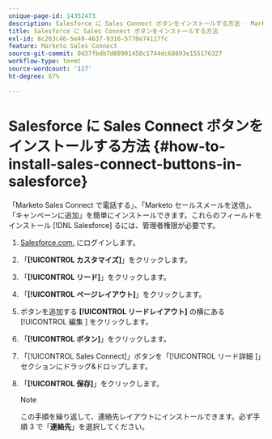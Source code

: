 ```yaml
---
unique-page-id: 14352473
description: Salesforce に Sales Connect ボタンをインストールする方法 - Marketo ドキュメント - 製品ドキュメント
title: Salesforce に Sales Connect ボタンをインストールする方法
exl-id: 8c263c46-5e49-4637-9316-5770e74117fc
feature: Marketo Sales Connect
source-git-commit: 0d37fbdb7d08901458c1744dc68893e155176327
workflow-type: tm+mt
source-wordcount: '117'
ht-degree: 67%

---
```


# Salesforce に Sales Connect ボタンをインストールする方法 {#how-to-install-sales-connect-buttons-in-salesforce}

「Marketo Sales Connect で電話する」、「Marketo セールスメールを送信」、「キャンペーンに追加」を簡単にインストールできます。これらのフィールドをインストール [!DNL Salesforce] るには、管理者権限が必要です。

1. [Salesforce.com.](https://salesforce.com) にログインします。
1. 「**[!UICONTROL カスタマイズ]**」をクリックします。
1. 「**[!UICONTROL リード]**」をクリックします。
1. 「**[!UICONTROL ページレイアウト]**」をクリックします。
1. ボタンを追加する **[!UICONTROL リードレイアウト]** の横にある [!UICONTROL  編集 ] をクリックします。
1. 「**[!UICONTROL ボタン]**」をクリックします。
1. 「[!UICONTROL Sales Connect]」ボタンを「[!UICONTROL  リード詳細 ]」セクションにドラッグ&amp;ドロップします。
1. 「**[!UICONTROL 保存]**」をクリックします。

   >[!NOTE]
   >
   >この手順を繰り返して、連絡先レイアウトにインストールできます。必ず手順 3 で「**連絡先**」を選択してください。
